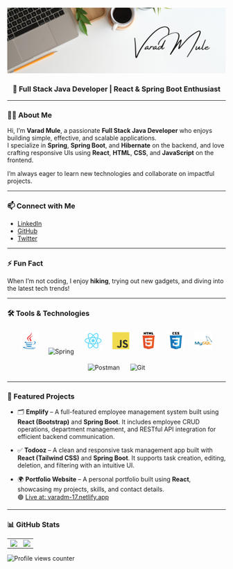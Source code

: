 ![Header](./BannerWhite.png)

<h3 align="center">🚀 Full Stack Java Developer | React & Spring Boot Enthusiast</h3>

---

### 👨‍💻 About Me  
Hi, I’m **Varad Mule**, a passionate **Full Stack Java Developer** who enjoys building simple, effective, and scalable applications.  
I specialize in **Spring**, **Spring Boot**, and **Hibernate** on the backend, and love crafting responsive UIs using **React**, **HTML**, **CSS**, and **JavaScript** on the frontend.

I’m always eager to learn new technologies and collaborate on impactful projects.

---

### 📫 Connect with Me  
- [LinkedIn](https://www.linkedin.com/in/varadmule17)  
- [GitHub](https://github.com/VaradM-17)  
- [Twitter](https://x.com/VaradMule17)  

---

### ⚡ Fun Fact  
When I’m not coding, I enjoy **hiking**, trying out new gadgets, and diving into the latest tech trends!

---

### 🛠️ Tools & Technologies  
<div align="center">
  <img src="https://raw.githubusercontent.com/devicons/devicon/master/icons/java/java-original.svg" alt="Java" width="40" style="margin: 10px;" />
  <img src="https://www.vectorlogo.zone/logos/springio/springio-icon.svg" alt="Spring" width="40" style="margin: 10px;" />
  <img src="https://raw.githubusercontent.com/devicons/devicon/master/icons/react/react-original.svg" alt="React" width="40" style="margin: 10px;" />
  <img src="https://raw.githubusercontent.com/devicons/devicon/master/icons/javascript/javascript-original.svg" alt="JavaScript" width="40" style="margin: 10px;" />
  <img src="https://raw.githubusercontent.com/devicons/devicon/master/icons/html5/html5-original-wordmark.svg" alt="HTML5" width="40" style="margin: 10px;" />
  <img src="https://raw.githubusercontent.com/devicons/devicon/master/icons/css3/css3-original-wordmark.svg" alt="CSS3" width="40" style="margin: 10px;" />
  <img src="https://raw.githubusercontent.com/devicons/devicon/master/icons/mysql/mysql-original-wordmark.svg" alt="MySQL" width="40" style="margin: 10px;" />
  <img src="https://www.vectorlogo.zone/logos/getpostman/getpostman-icon.svg" alt="Postman" width="40" style="margin: 10px;" />
  <img src="https://www.vectorlogo.zone/logos/git-scm/git-scm-icon.svg" alt="Git" width="40" style="margin: 10px;" />
</div>

---

### 📂 Featured Projects  
- 🗂️ **Emplify** – A full-featured employee management system built using **React (Bootstrap)** and **Spring Boot**. It includes employee CRUD operations, department management, and RESTful API integration for efficient backend communication.

- ✅ **Todooz** – A clean and responsive task management app built with **React (Tailwind CSS)** and **Spring Boot**. It supports task creation, editing, deletion, and filtering with an intuitive UI.

- 🌍 **Portfolio Website** – A personal portfolio built using **React**, showcasing my projects, skills, and contact details.  
  🟢 [Live at: varadm-17.netlify.app](https://varadm-17.netlify.app)

---

### 📊 GitHub Stats  
<table>
    <tr>
        <td valign="top" width="50%">
            <img src="https://github-readme-stats.vercel.app/api?username=VaradM-17&show_icons=true&count_private=true&hide_border=true" align="left" style="width: 100%" />
        </td>
        <td valign="top" width="50%">
            <img src="https://github-readme-stats.vercel.app/api/top-langs/?username=VaradM-17&hide_border=true&layout=compact" align="left" style="width: 100%" />
        </td>
    </tr>
</table>

![Profile views counter](https://komarev.com/ghpvc/?username=VaradM-17&&style=flat-square)
